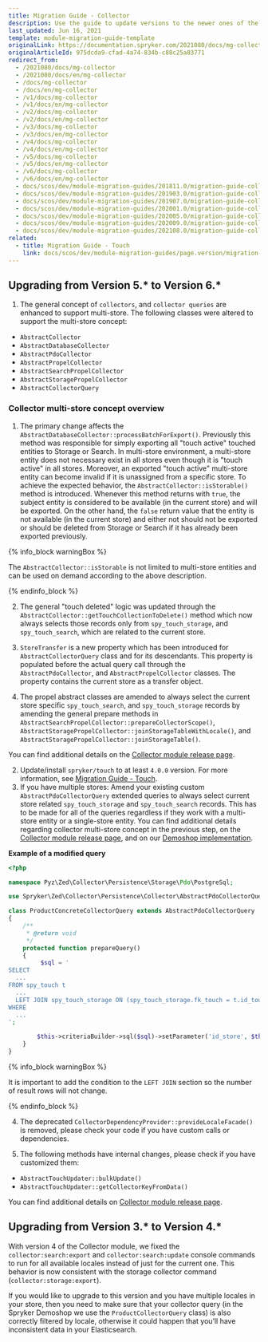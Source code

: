```yaml
---
title: Migration Guide - Collector
description: Use the guide to update versions to the newer ones of the Collector module.
last_updated: Jun 16, 2021
template: module-migration-guide-template
originalLink: https://documentation.spryker.com/2021080/docs/mg-collector
originalArticleId: 975dcda9-cfad-4a74-834b-c88c25a83771
redirect_from:
  - /2021080/docs/mg-collector
  - /2021080/docs/en/mg-collector
  - /docs/mg-collector
  - /docs/en/mg-collector
  - /v1/docs/mg-collector
  - /v1/docs/en/mg-collector
  - /v2/docs/mg-collector
  - /v2/docs/en/mg-collector
  - /v3/docs/mg-collector
  - /v3/docs/en/mg-collector
  - /v4/docs/mg-collector
  - /v4/docs/en/mg-collector
  - /v5/docs/mg-collector
  - /v5/docs/en/mg-collector
  - /v6/docs/mg-collector
  - /v6/docs/en/mg-collector
  - docs/scos/dev/module-migration-guides/201811.0/migration-guide-collector.html
  - docs/scos/dev/module-migration-guides/201903.0/migration-guide-collector.html
  - docs/scos/dev/module-migration-guides/201907.0/migration-guide-collector.html
  - docs/scos/dev/module-migration-guides/202001.0/migration-guide-collector.html
  - docs/scos/dev/module-migration-guides/202005.0/migration-guide-collector.html
  - docs/scos/dev/module-migration-guides/202009.0/migration-guide-collector.html
  - docs/scos/dev/module-migration-guides/202108.0/migration-guide-collector.html
related:
  - title: Migration Guide - Touch
    link: docs/scos/dev/module-migration-guides/page.version/migration-guide-touch.html
---
```


## Upgrading from Version 5.* to Version 6.*

1. The general concept of `collectors`, and `collector queries` are enhanced to support multi-store.
The following classes were altered to support the multi-store concept:

* `AbstractCollector`
* `AbstractDatabaseCollector`
* `AbstractPdoCollector`
* `AbstractPropelCollector`
* `AbstractSearchPropelCollector`
* `AbstractStoragePropelCollector`
* `AbstractCollectorQuery`

### Collector multi-store concept overview

1. The primary change affects the `AbstractDatabaseCollector::processBatchForExport()`. Previously this method was responsible for simply exporting all "touch active" touched entities to Storage or Search. In multi-store environment, a multi-store entity does not necessary exist in all stores even though it is "touch active" in all stores. Moreover, an exported "touch active" multi-store entity can become invalid if it is unassigned from a specific store. To achieve the expected behavior, the `AbstractCollector::isStorable()` method is introduced. Whenever this method returns with `true`, the subject entity is considered to be available (in the current store) and will be exported. On the other hand, the `false` return value that the entity is not available (in the current store) and either not should not be exported or should be deleted from Storage or Search if it has already been exported previously.

{% info_block warningBox %}

The `AbstractCollector::isStorable` is not limited to multi-store entities and can be used on demand according to the above description.

{% endinfo_block %}

2. The general "touch deleted" logic was updated through the `AbstractCollector::getTouchCollectionToDelete()` method which now always selects those records only from `spy_touch_storage`, and `spy_touch_search`, which are related to the current store.

3. `StoreTransfer` is a new property which has been introduced for `AbstractCollectorQuery` class and for its descendants. This property is populated before the actual query call through the `AbstractPdoCollector`, and `AbstractPropelCollector` classes. The property contains the current store as a transfer object.

4. The propel abstract classes are amended to always select the current store specific `spy_touch_search`, and `spy_touch_storage` records  by amending the general prepare methods in `AbstractSearchPropelCollector::prepareCollectorScope()`, `AbstractStoragePropelCollector::joinStorageTableWithLocale()`, and `AbstractStoragePropelCollector::joinStorageTable()`.

You can find additional details on the [Collector module release page](https://github.com/spryker/collector/releases).

2. Update/install `spryker/touch` to at least `4.0.0` version. For more information, see [Migration Guide - Touch](/docs/scos/dev/module-migration-guides/{{page.version}}/migration-guide-touch.html).
3. If you have multiple stores: Amend your existing custom `AbstractPdoCollectorQuery` extended queries to always select current store related `spy_touch_storage` and `spy_touch_search` records. This has to be made for all of the queries regardless if they work with a multi-store entity or a single-store entity. You can find additional details regarding collector multi-store concept in the previous step, on the [Collector module release page](https://github.com/spryker/collector/releases), and on our [Demoshop implementation](https://github.com/spryker/demoshop).

**Example of a modified query**

```php
<?php

namespace Pyz\Zed\Collector\Persistence\Storage\Pdo\PostgreSql;

use Spryker\Zed\Collector\Persistence\Collector\AbstractPdoCollectorQuery;

class ProductConcreteCollectorQuery extends AbstractPdoCollectorQuery
{
    /**
     * @return void
     */
    protected function prepareQuery()
    {
         $sql = '
SELECT
  ...
FROM spy_touch t
  ...
  LEFT JOIN spy_touch_storage ON (spy_touch_storage.fk_touch = t.id_touch AND spy_touch_storage.fk_locale = spy_locale.id_locale AND spy_touch_storage.fk_store = :id_store)
WHERE
  ...
';

        $this->criteriaBuilder->sql($sql)->setParameter('id_store', $this->storeTransfer->getIdStore());
    }
}
```

{% info_block warningBox %}

It is important to add the condition to the `LEFT JOIN` section so the number of result rows will not change.

{% endinfo_block %}

4. The deprecated `CollectorDependencyProvider::provideLocaleFacade()` is removed, please check your code if you have custom calls or dependencies.

5. The following methods have internal changes, please check if you have customized them:
* `AbstractTouchUpdater::bulkUpdate()`
* `AbstractTouchUpdater::getCollectorKeyFromData()`

You can find additional details on [Collector module release page](https://github.com/spryker/collector/releases).

## Upgrading from Version 3.* to Version 4.*

With version 4 of the Collector module, we fixed the `collector:search:export` and `collector:search:update` console commands to run for all available locales instead of just for the current one. This behavior is now consistent with the storage collector command (`collector:storage:export`).

If you would like to upgrade to this version and you have multiple locales in your store, then you need to make sure that your collector query (in the Spryker Demoshop we use the `ProductCollectorQuery` class) is also correctly filtered by locale, otherwise it could happen that you’ll have inconsistent data in your Elasticsearch.
